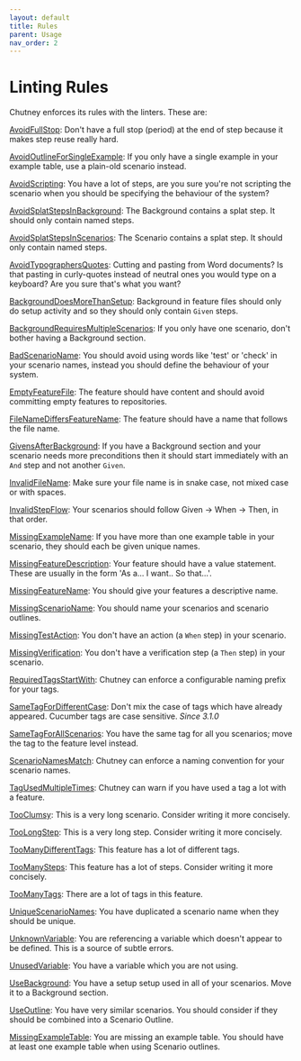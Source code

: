 ```yaml
---
layout: default
title: Rules
parent: Usage
nav_order: 2
---
```


# Linting Rules

Chutney enforces its rules with the linters. These are:

[AvoidFullStop](https://github.com/BillyRuffian/chutney/blob/master/features/avoid_full_stop.feature): Don't have a full stop (period) at the end of step because it makes step reuse really hard.

[AvoidOutlineForSingleExample](https://github.com/BillyRuffian/chutney/blob/master/features/avoid_outline_for_single_example.feature): If you only have a single example in your example table, use a plain-old scenario instead.

[AvoidScripting](https://github.com/BillyRuffian/chutney/blob/master/features/avoid_scripting.feature): You have a lot of steps, are you sure you're not scripting the scenario when you should be specifying the behaviour of the system?

[AvoidSplatStepsInBackground](https://github.com/BillyRuffian/chutney/blob/master/features/avoid_splat_steps_in_background.feature): The Background contains a splat step. It should only contain named steps.

[AvoidSplatStepsInScenarios](https://github.com/BillyRuffian/chutney/blob/master/features/avoid_splat_steps_in_scenarios.feature): The Scenario contains a splat step. It should only contain named steps.

[AvoidTypographersQuotes](https://github.com/BillyRuffian/chutney/blob/master/features/avoid_typographers_quotes.feature): Cutting and pasting from Word documents? Is that pasting in curly-quotes instead of neutral ones you would type on a keyboard? Are you sure that's what you want?

[BackgroundDoesMoreThanSetup](https://github.com/BillyRuffian/chutney/blob/master/features/background_does_more_than_setup.feature): Background in feature files should only do setup activity and so they should only contain `Given` steps.

[BackgroundRequiresMultipleScenarios](https://github.com/BillyRuffian/chutney/blob/master/features/background_requires_multiple_scenarios.feature): If you only have one scenario, don't bother having a Background section.

[BadScenarioName](https://github.com/BillyRuffian/chutney/blob/master/features/bad_scenario_name.feature): You should avoid using words like 'test' or 'check' in your scenario names, instead you should define the behaviour of your system.

[EmptyFeatureFile](https://github.com/BillyRuffian/chutney/blob/master/features/empty_feature_file.feature): The feature should have content and should avoid committing empty features to repositories.

[FileNameDiffersFeatureName](https://github.com/BillyRuffian/chutney/blob/master/features/file_name_differs_feature_name.feature): The feature should have a name that follows the file name.

[GivensAfterBackground](https://github.com/BillyRuffian/chutney/blob/master/features/givens_after_background.feature): If you have a Background section and your scenario needs more preconditions then it should start immediately with an `And` step and not another `Given`.

[InvalidFileName](https://github.com/BillyRuffian/chutney/blob/master/features/invalid_file_name.feature): Make sure your file name is in snake case, not mixed case or with spaces.

[InvalidStepFlow](https://github.com/BillyRuffian/chutney/blob/master/features/invalid_step_flow.feature): Your scenarios should follow Given → When → Then, in that order.

[MissingExampleName](https://github.com/BillyRuffian/chutney/blob/master/features/missing_example_name.feature): If you have more than one example table in your scenario, they should each be given unique names.

[MissingFeatureDescription](https://github.com/BillyRuffian/chutney/blob/master/features/missing_feature_description.feature): Your feature should have a value statement. These are usually in the form 'As a... I want.. So that...'.

[MissingFeatureName](https://github.com/BillyRuffian/chutney/blob/master/features/missing_feature_name.feature): You should give your features a descriptive name.

[MissingScenarioName](https://github.com/BillyRuffian/chutney/blob/master/features/missing_scenario_name.feature): You should name your scenarios and scenario outlines.

[MissingTestAction](https://github.com/BillyRuffian/chutney/blob/master/features/missing_test_action.feature): You don't have an action (a `When` step) in your scenario.

[MissingVerification](https://github.com/BillyRuffian/chutney/blob/master/features/missing_verification.feature): You don't have a verification step (a `Then` step) in your scenario.

[RequiredTagsStartWith](https://github.com/BillyRuffian/chutney/blob/master/features/required_tags_starts_with.feature): Chutney can enforce a configurable naming prefix for your tags.

[SameTagForDifferentCase](https://github.com/BillyRuffian/chutney/blob/master/features/same_tag_different_case.feature): Don't mix the case of tags which have already appeared. Cucumber tags are case sensitive. *Since 3.1.0*

[SameTagForAllScenarios](https://github.com/BillyRuffian/chutney/blob/master/features/same_tag_for_all_scenarios.feature): You have the same tag for all you scenarios; move the tag to the feature level instead.

[ScenarioNamesMatch](https://github.com/BillyRuffian/chutney/blob/master/features/scenario_names_match.feature): Chutney can enforce a naming convention for your scenario names.

[TagUsedMultipleTimes](https://github.com/BillyRuffian/chutney/blob/master/features/tag_used_multiple_times.feature): Chutney can warn if you have used a tag a lot with a feature.

[TooClumsy](https://github.com/BillyRuffian/chutney/blob/master/features/too_clumsy.feature): This is a very long scenario. Consider writing it more concisely.

[TooLongStep](https://github.com/BillyRuffian/chutney/blob/master/features/too_long_step.feature): This is a very long step. Consider writing it more concisely.

[TooManyDifferentTags](https://github.com/BillyRuffian/chutney/blob/master/features/too_many_different_tags.feature): This feature has a lot of different tags.

[TooManySteps](https://github.com/BillyRuffian/chutney/blob/master/features/too_many_steps.feature): This feature has a lot of steps. Consider writing it more concisely.

[TooManyTags](https://github.com/BillyRuffian/chutney/blob/master/features/too_many_tags.feature): There are a lot of tags in this feature.

[UniqueScenarioNames](https://github.com/BillyRuffian/chutney/blob/master/features/unique_scenario_names.feature): You have duplicated a scenario name when they should be unique.

[UnknownVariable](https://github.com/BillyRuffian/chutney/blob/master/features/unknown_variable.feature): You are referencing a variable which doesn't appear to be defined. This is a source of subtle errors.

[UnusedVariable](https://github.com/BillyRuffian/chutney/blob/master/features/unused_variable.feature): You have a variable which you are not using.

[UseBackground](https://github.com/BillyRuffian/chutney/blob/master/features/use_background.feature): You have a setup setup used in all of your scenarios. Move it to a Background section.

[UseOutline](https://github.com/BillyRuffian/chutney/blob/master/features/use_outline.feature): You have very similar scenarios. You should consider if they should be combined into a Scenario Outline.

[MissingExampleTable](https://github.com/BillyRuffian/chutney/blob/master/features/missing_example_table.feature): You are missing an example table. You should have at least one example table when using Scenario outlines.